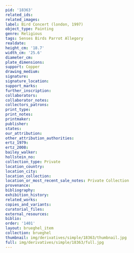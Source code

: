 ```yaml
---
pid: '18363'
related_ids: 
related_images: 
label: Bird Concert (london, 1997)
object_type: Painting
genre: Religious
tags: Senses Birds Parrot Allegory
realdate: 
height_cm: '18.7'
width_cm: '25.6'
diameter_cm: 
plate_dimensions: 
support: Copper
drawing_medium: 
signature: 
signature_location: 
support_marks: 
further_inscription: 
collaborators: 
collaborator_notes: 
collectors_patrons: 
print_type: 
print_notes: 
printmaker: 
publisher: 
states: 
our_attribution: 
other_attribution_authorities: 
ertz_1979: 
ertz_2008: 
bailey_walker: 
hollstein_no: 
collection_type: Private
location_country: 
location_city: 
location_collection: 
location_or_most_recent_sale_notes: Private Collection
provenance: 
bibliography: 
exhibition_history: 
related_works: 
copies_and_variants: 
curatorial_files: 
external_resources: 
biblio: 
order: '1401'
layout: brueghel_item
collection: brueghel
thumbnail: img/derivatives/simple/18363/thumbnail.jpg
full: img/derivatives/simple/18363/full.jpg
---
```

